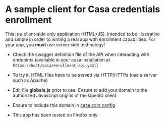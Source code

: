 # A sample client for Casa credentials enrollment

This is a client-side only application (HTML+JS). Intended to be illustrative and simple in order to writing a real app with enrollment capabilities. For your app, you **must** use server side technology!

- Check the swagger definition file of the API when interacting with endpoints (available in your casa installation at `https://host/casa/enrollment-api.yaml`)

- To try it, HTML files have to be served via HTTP/HTTPs (use a server such as Apache)

- Edit file **globals.js** prior to use. Ensure to add your domain to the authorized Javascript origins of the OpenID client

- Ensure to include this domain in [casa cors config](https://gluu.org/docs/casa/3.1.6/developer/rest-services/#cross-domain-consumption-of-services)

- This app has been tested on Firefox only
